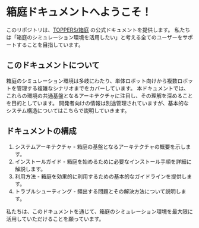 # 箱庭ドキュメントへようこそ！

このリポジトリは、[TOPPERS/箱庭](https://toppers.github.io/hakoniwa/) の公式ドキュメントを提供します。
私たちは「箱庭のシミュレーション環境を活用したい」と考える全てのユーザーをサポートすることを目指しています。

## このドキュメントについて

箱庭のシミュレーション環境は多岐にわたり、単体ロボット向けから複数ロボットを管理する複雑なシナリオまでをカバーしています。
本ドキュメントでは、これらの環境の共通基盤となるアーキテクチャに注目し、その理解を深めることを目的としています。
開発者向けの情報は別途管理されていますが、基本的なシステム構造についてはこちらで説明していきます。

## ドキュメントの構成

1. システムアーキテクチャ - 箱庭の基盤となるアーキテクチャの概要を示します。
2. インストールガイド - 箱庭を始めるために必要なインストール手順を詳細に解説します。
3. 利用方法 - 箱庭を効果的に利用するための基本的なガイドラインを提供します。
4. トラブルシューティング - 頻出する問題とその解決方法について説明します。

私たちは、このドキュメントを通じて、箱庭のシミュレーション環境を最大限に活用していただけることを願っています。
